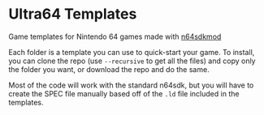 # Ultra64 Templates
Game templates for Nintendo 64 games made with [n64sdkmod](https://github.com/CrashOveride95/n64sdkmod)

Each folder is a template you can use to quick-start your game. To install, you can clone the repo (use `--recursive` to get all the files) and copy only the folder you want, or download the repo and do the same.

Most of the code will work with the standard n64sdk, but you will have to create the SPEC file manually based off of the `.ld` file included in the templates.
